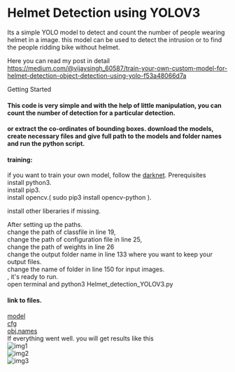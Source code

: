 # Helmet Detection using YOLOV3
Its a simple YOLO model to detect and count the number of people wearing helmet in a image. this model can be used to detect the intrusion or to find the people ridding bike without helmet.

Here you can read my post in detail  https://medium.com/@vijaysingh_60587/train-your-own-custom-model-for-helmet-detection-object-detection-using-yolo-f53a48066d7a

Getting Started
#### This code is very simple and with the help of little manipulation, you can count the number of detection for a particular detection.
#### or extract the co-ordinates of bounding boxes. download the models, create necessary files and give full path to the models and folder names and run the python script.

#### training:  
  if you want to train your own model, follow the [darknet](https://github.com/AlexeyAB/darknet).
Prerequisites  
install python3.  
install pip3.  
install opencv.( sudo pip3 install opencv-python ).  

install other liberaries  if missing.  


After setting up the paths.  
change the path of classfile in line 19,  
change the path of configuration file in line 25,  
change the path of weights in line 26  
change the output folder name in line 133 where you want to keep your output files.  
change the name of folder in line 150 for input images.  
, it's ready to run.  
open terminal and python3 Helmet_detection_YOLOV3.py  

#### link to files.  
[model](https://drive.google.com/file/d/1_xBdP1GRK4i7yzJP8_a5GWaejZZKjdyI/view?usp=sharing)  
[cfg](https://drive.google.com/file/d/119l1wonij3kXcuyAHC6-jRTw1NT0FzFH/view?usp=sharing)  
[obj.names](https://drive.google.com/file/d/1eSA8XVuzCe9Ka63v-HEWx7Hxo8z_cpaF/view?usp=sharing)  
If everything went well. you will get results like this  
![img1](https://github.com/BlcaKHat/yolov3-Helmet-Detection/blob/master/test_out/img3.jpg)  
![img2](https://github.com/BlcaKHat/yolov3-Helmet-Detection/blob/master/test_out/img4.jpg)  
![img3](https://github.com/BlcaKHat/yolov3-Helmet-Detection/blob/master/test_out/img.jpg)  


